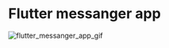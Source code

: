 # Flutter messanger app
![flutter_messanger_app_gif](https://user-images.githubusercontent.com/92163203/188840729-0f9329c5-c0fe-4750-af19-85cb16a51d36.gif)
